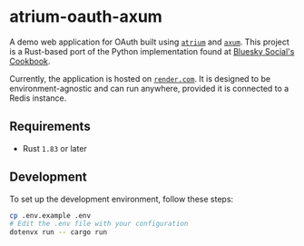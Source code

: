 # atrium-oauth-axum

A demo web application for OAuth built using [`atrium`](https://github.com/atrium-rs/atrium) and [`axum`](https://github.com/tokio-rs/axum). This project is a Rust-based port of the Python implementation found at [Bluesky Social's Cookbook](https://github.com/bluesky-social/cookbook/tree/main/python-oauth-web-app).

Currently, the application is hosted on [`render.com`](https://atrium-oauth-axum.onrender.com/). It is designed to be environment-agnostic and can run anywhere, provided it is connected to a Redis instance.

## Requirements

- Rust `1.83` or later

## Development

To set up the development environment, follow these steps:

```bash
cp .env.example .env
# Edit the .env file with your configuration
dotenvx run -- cargo run
```
